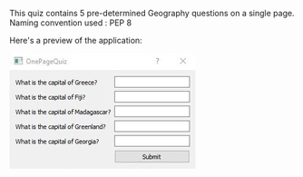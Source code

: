 This quiz contains 5 pre-determined Geography questions on a single page.
Naming convention used : PEP 8

Here's a preview of the application:

![Geography Quiz](https://github.com/megmugur/MegsCodeGallery/blob/master/QtProjects/GeographyQuiz/QuizScreenshot.jpg)